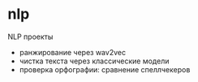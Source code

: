 # nlp
NLP проекты
- ранжирование через wav2vec
- чистка текста через классические модели
- проверка орфографии: сравнение спеллчекеров
